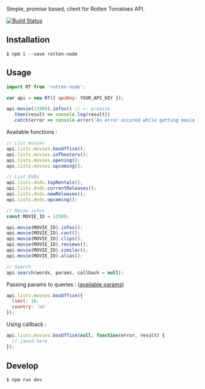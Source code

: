 Simple, promise based, client for Rotten Tomatoes API.

[![Build Status](https://travis-ci.org/mr-wildcard/rotten-node.svg?branch=master)](https://travis-ci.org/mr-wildcard/rotten-node)

## Installation
```
$ npm i --save rotten-node
```

## Usage

```javascript
import RT from 'rotten-node';

var api = new RT({ apiKey: YOUR_API_KEY });

api.movie(12989).infos() // <- promise
  .then(result => console.log(result))
  .catch(error => console.error('An error occured while getting movie infos : %s', error));
```

Available functions :
```javascript
// List movies
api.lists.movies.boxOffice();
api.lists.movies.inTheaters();
api.lists.movies.opening();
api.lists.movies.upcoming();

// List DVDs
api.lists.dvds.topRentals();
api.lists.dvds.currentReleases();
api.lists.dvds.newReleases();
api.lists.dvds.upcoming();

// Movie infos
const MOVIE_ID = 12989;

api.movie(MOVIE_ID).infos();
api.movie(MOVIE_ID).cast();
api.movie(MOVIE_ID).clips();
api.movie(MOVIE_ID).reviews();
api.movie(MOVIE_ID).similar();
api.movie(MOVIE_ID).alias();

// Search
api.search(words, params, callback = null);
```

Passing params to queries : ([available params](http://developer.rottentomatoes.com/io-docs))
```javascript
api.lists.movies.boxOffice({
  limit: 16,
  country: 'us'
});
```

Using callback :
```javascript
api.lists.movies.boxOffice(null, function(error, result) {
  // jawad here
});
```

## Develop
```
$ npm run dev
```
